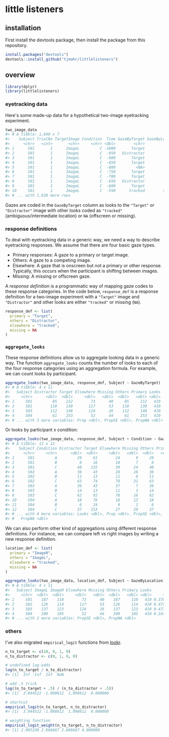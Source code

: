 
<!-- README.md is generated from README.Rmd. Please edit that file -->
little listeners
================

installation
------------

First install the devtools package, then install the package from this repository.

``` r
install.packages("devtools")
devtools::install_github("tjmahr/littlelisteners")
```

overview
--------

``` r
library(dplyr)
library(littlelisteners)
```

### eyetracking data

Here's some made-up data for a hypothetical two-image eyetracking experiment.

``` r
two_image_data
#> # A tibble: 1,640 x 7
#>    Subject TrialNo TargetImage Condition  Time GazeByTarget GazeByLocation
#>      <chr>   <int>       <chr>     <chr> <dbl>        <chr>          <chr>
#> 1      S01       1      ImageL         C -1000       Target         ImageL
#> 2      S01       1      ImageL         C  -950   Distractor         ImageR
#> 3      S01       1      ImageL         C  -900       Target         ImageL
#> 4      S01       1      ImageL         C  -850       Target         ImageL
#> 5      S01       1      ImageL         C  -800         <NA>           <NA>
#> 6      S01       1      ImageL         C  -750       Target         ImageL
#> 7      S01       1      ImageL         C  -700       Target         ImageL
#> 8      S01       1      ImageL         C  -650   Distractor         ImageR
#> 9      S01       1      ImageL         C  -600       Target         ImageL
#> 10     S01       1      ImageL         C  -550      tracked        tracked
#> # ... with 1,630 more rows
```

Gazes are coded in the `GazeByTarget` column as looks to the `"Target"` or `"Distractor"` image with other looks coded as `"tracked"` (ambiguous/intermediate location) or `NA` (offscreen or missing).

### response definitions

To deal with eyetracking data in a generic way, we need a way to describe eyetracking responses. We assume that there are four basic gaze types.

-   Primary responses: A gaze to a primary or target image.
-   Others: A gaze to a competing image.
-   Elsewhere: A gaze that is onscreen but not a primary or other response. Typically, this occurs when the participant is shifting between images.
-   Missing: A missing or offscreen gaze.

A *response definition* is a programmatic way of mapping gaze codes to these response categories. In the code below, `response_def` is a response definition for a two-image experiment with a `"Target"` image and `"Distractor"` and other looks are either `"tracked"` or missing (`NA`).

``` r
response_def <- list(
  primary = "Target",
  others = "Distractor",
  elsewhere = "tracked",
  missing = NA
)
```

### `aggregate_looks`

These response definitions allow us to aggregate looking data in a generic way. The function `aggregate_looks` counts the number of looks to each of the four response categories using an aggregation formula. For example, we can count looks by participant.

``` r
aggregate_looks(two_image_data, response_def, Subject ~ GazeByTarget)
#> # A tibble: 4 x 11
#>   Subject Distractor Target Elsewhere Missing Others Primary Looks
#>     <chr>      <dbl>  <dbl>     <dbl>   <dbl>  <dbl>   <dbl> <dbl>
#> 1     S01         85    212        73      40     85     212   410
#> 2     S02        110    130       117      53    110     130   410
#> 3     S03        112    148       124      26    112     148   410
#> 4     S04         61    253        52      44     61     253   410
#> # ... with 3 more variables: Prop <dbl>, PropSE <dbl>, PropNA <dbl>
```

Or looks by participant x condition:

``` r
aggregate_looks(two_image_data, response_def, Subject + Condition ~ GazeByTarget)
#> # A tibble: 12 x 12
#>    Subject Condition Distractor Target Elsewhere Missing Others Primary
#>      <chr>     <chr>      <dbl>  <dbl>     <dbl>   <dbl>  <dbl>   <dbl>
#> 1      S01         A         29     61        24       9     29      61
#> 2      S01         B          8     16        10       7      8      16
#> 3      S01         C         48    135        39      24     48     135
#> 4      S02         A         36     43        28      16     36      43
#> 5      S02         B         11     13        11       6     11      13
#> 6      S02         C         63     74        78      31     63      74
#> 7      S03         A         36     43        37       7     36      43
#> 8      S03         B         14     13        11       3     14      13
#> 9      S03         C         62     92        76      16     62      92
#> 10     S04         A         18     76        16      13     18      76
#> 11     S04         B          6     24         9       2      6      24
#> 12     S04         C         37    153        27      29     37     153
#> # ... with 4 more variables: Looks <dbl>, Prop <dbl>, PropSE <dbl>,
#> #   PropNA <dbl>
```

We can also perform other kind of aggregations using different response definitions. For instance, we can compare left vs right images by writing a new response definition.

``` r
location_def <- list(
  primary = "ImageR",
  others = "ImageL",
  elsewhere = "tracked",
  missing = NA
)

aggregate_looks(two_image_data, location_def, Subject ~ GazeByLocation)
#> # A tibble: 4 x 11
#>   Subject ImageL ImageR Elsewhere Missing Others Primary Looks      Prop
#>     <chr>  <dbl>  <dbl>     <dbl>   <dbl>  <dbl>   <dbl> <dbl>     <dbl>
#> 1     S01    187    110        73      40    187     110   410 0.3703704
#> 2     S02    126    114       117      53    126     114   410 0.4750000
#> 3     S03    137    123       124      26    137     123   410 0.4730769
#> 4     S04    209    105        52      44    209     105   410 0.3343949
#> # ... with 2 more variables: PropSE <dbl>, PropNA <dbl>
```

### others

I've also migrated `empirical_logit` functions from [lookr](https://github.com/tjmahr/lookr).

``` r
n_to_target <- c(10, 0, 1, 0)
n_to_distractor <- c(0, 1, 0, 0)

# undefined log-odds
log(n_to_target / n_to_distractor)
#> [1]  Inf -Inf  Inf  NaN

# add .5 trick
log((n_to_target + .5) / (n_to_distractor + .5))
#> [1]  3.044522 -1.098612  1.098612  0.000000

# shortcut
empirical_logit(n_to_target, n_to_distractor)
#> [1]  3.044522 -1.098612  1.098612  0.000000

# weighting function
empirical_logit_weight(n_to_target, n_to_distractor)
#> [1] 2.095238 2.666667 2.666667 4.000000
```
